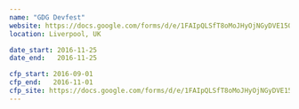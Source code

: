 ```yaml
---
name: "GDG Devfest"
website: https://docs.google.com/forms/d/e/1FAIpQLSfT8oMoJHyOjNGyDVE15O-TEw5I8ABeVNeJRywj7OXlBHFdqg
location: Liverpool, UK

date_start: 2016-11-25
date_end:   2016-11-25

cfp_start: 2016-09-01  
cfp_end:   2016-11-01  
cfp_site: https://docs.google.com/forms/d/e/1FAIpQLSfT8oMoJHyOjNGyDVE15O-TEw5I8ABeVNeJRywj7OXlBHFdqg
---
```

